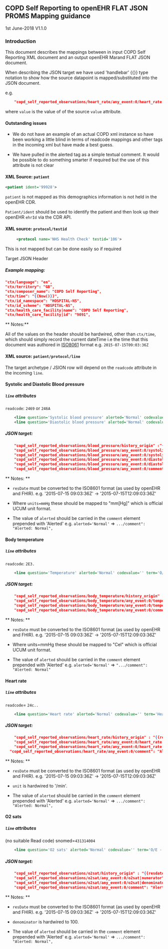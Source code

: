 ## COPD Self Reporting to openEHR FLAT JSON PROMS Mapping guidance

1st June-2018
V1.1.0

### Introduction

This document describes the mappings between in input COPD Self Reporting XML document and an output openEHR Marand FLAT JSON document.

When describing the JSON target we have used 'handlebar' {{}} type notation to show how the source datapoint is mapped/substituted into the JSON document.

e.g.

```json
	"copd_self_reported_observations/heart_rate/any_event:0/heart_rate|magnitude":  {{value}},
```

where `value` is the value of of the source `value` attribute.

#### Outstanding issues

- We do not have an example of an actual COPD xml instance so have been working a little blind in terms of readcode mappings and other tags in the incoming xml but have made a best guess.

- We have pulled in the alerted tag as a simple textual comment. It would be possible to do something smarter if required but the use of this attribute is not clear


#### XML Source: `patient`

```XML
<patient ident='99928'>
```

`patient` is not mapped as this demographics information is not held in the openEHR CDR.

`Patient/ident` should be used to identify the patient and then look up their openEHR `ehrId` via the CDR API.

#### XML source: `protocol/testid`
```xml
     <protocol name='NHS Health Check' testid='106'>
```

This is not mapped but can be done easily so if required

Target JSON Header

##### Example mapping:
```json
"ctx/language": "en",
"ctx/territory": "GB",
"ctx/composer_name": "COPD Self Reporting",
"ctx/time": "{{Now()}}",
"ctx/id_namespace": "HOSPITAL-NS",
"ctx/id_scheme": "HOSPITAL-NS",
"ctx/health_care_facility|name": "COPD Self Reporting",
"ctx/health_care_facility|id": "9091",  
```

** Notes:**

All of the values on the header should be hardwired, other than `ctx/time`, which should simply record the current dateTime i.e the time that this document was authored in [ISO8061](http://support.sas.com/documentation/cdl/en/lrdict/64316/HTML/default/viewer.htm#a003169814.htm) format e.g. `2015-07-15T09:03:36Z`


####  XML source: `patient/protocol/line`

The target archetype / JSION row will depend on the `readcode` attribute in the incoming `line`.

#### Systolic and Diastolic Blood pressure


 ##### `line` attributes
 `readcode`: `2469` or `246A`

```xml
	<line question='Systolic blood pressure' alerted='Normal' codevalue='' term='O/E - Systolic BP reading' readcode='2469' snomed='254075012' resdate='2015-07-15 09:03:36Z' itemindex='0' units='mmHg' value='149' valuetype='Numeric' />
	<line question='Diastolic blood pressure' alerted='Normal' codevalue='' term='O/E - Diastolic BP reading' readcode='246A' snomed='254076013' resdate='2015-07-15 09:03:36Z' itemindex='0' units='mmHg' value='86' valuetype='Numeric' />
```
##### JSON target:  

```json
	"copd_self_reported_observations/blood_pressure/history_origin" :"{{resdate to ISO format}}"
	"copd_self_reported_observations/blood_pressure/any_event:0/systolic|magnitude": "{{value where readcode= `2469`}}",
	"copd_self_reported_observations/blood_pressure/any_event:0/systolic|unit": "mm[Hg]",
	"copd_self_reported_observations/blood_pressure/any_event:0/diastolic|magnitude":  "{{value where readcode= `2469`}}",
	"copd_self_reported_observations/blood_pressure/any_event:0/diastolic|unit": "mm[Hg]",
	"copd_self_reported_observations/blood_pressure/any_event:0/comment": "Alerted: {{Alerted}}",
```
** Notes: **

- `resDate` must be converted to the ISO8601 format (as used by openEHR and FHIR).
  e.g. '2015-07-15 09:03:36Z'	-> '2015-07-15T12:09:03:36Z'

-   Where `units=mmHg` these should be mapped to "mm[Hg]" which is official UCUM unit format.

- The value of `alerted` should be carried in the `comment` element prepended with
	'Alerted' e.g.		`alerted='Normal'` => ``.../comment": "Alerted: Normal",``

#### Body temperature

##### `line` attributes
  `readcode`: `2E3.`

```xml
	<line question='Temperature' alerted='Normal' codevalue='' term='O/E - temperature level' readcode='2E3.' snomed='254075012' resdate='2015-07-15 09:03:36Z' itemindex='0' units='cel' value='149' valuetype='Numeric' />
```
##### JSON target:  

```json
	"copd_self_reported_observations/body_temperature/history_origin" : "{{resdate to ISO format}}",
	"copd_self_reported_observations/body_temperature/any_event:0/temperature|magnitude": {{units}},
	"copd_self_reported_observations/body_temperature/any_event:0/temperature|unit": "Cel",
	"copd_self_reported_observations/body_temperature/any_event:0/comment": "Alerted: Normal",  
```

 ** Notes: **

 - `resDate` must be converted to the ISO8601 format (as used by openEHR and FHIR).
  e.g. '2015-07-15 09:03:36Z'	-> '2015-07-15T12:09:03:36Z'

 - Where units=mmHg these should be mapped to "Cel" which is official UCUM unit format.

 - The value of `alerted` should be carried in the `comment` element prepended with
 'Alerted' e.g. `alerted='Normal'` => `".../comment": "Alerted: Normal"`

#### Heart rate

##### `line` attributes

`readcode`= `24c..`

```xml
	<line question='Heart rate' alerted='Normal' codevalue='' term='Heart rate' readcode='24c..' snomed='254075012' resdate='2015-07-15 09:03:36Z' itemindex='0' units='cel' value='149' valuetype='Numeric' />
```
##### JSON target:  

```json
	"copd_self_reported_observations/heart_rate/history_origin" : "{{resdate to ISO format}}"
	"copd_self_reported_observations/heart_rate/any_event:0/heart_rate|magnitude":  {{value}},
	"copd_self_reported_observations/heart_rate/any_event:0/heart_rate|unit": "/min",
  "copd_self_reported_observations/heart_rate/any_event:0/comment": "Alerted: {{Alerted}}",  
```

** Notes: **

- `resDate` must be converted to the ISO8601 format (as used by openEHR and FHIR).
  e.g. '2015-07-15 09:03:36Z'	-> '2015-07-15T12:09:03:36Z'

- `unit` is hardwired to '/min'.

- The value of `alerted` should be carried in the `comment` element prepended with
	'Alerted' e.g. `alerted='Normal'` => ``.../comment": "Alerted: Normal",``

#### O2 sats

##### `line` attributes

(no suitable Read code) snomed=`431314004`

```xml
	<line question='O2 sats' alerted='Normal' codevalue='' term='O/E - Systolic BP reading' readcode='2469' snomed='254075012' resdate='2015-07-15 09:03:36Z' itemindex='0' units='cel' value='149' valuetype='Numeric' />
```
##### JSON target:  

```json
	"copd_self_reported_observations/o2sat/history_origin" : "{{resdate}}",
	"copd_self_reported_observations/o2sat/any_event:0/o2sat|numerator": {{value}},
	"copd_self_reported_observations/o2sat/any_event:0/o2sat|denominator": 100,
	"copd_self_reported_observations/o2sat/any_event:0/comment": "Alerted: {{Alerted}}",
````

** Notes: **

-	`resDate` must be converted to the ISO8601 format (as used by openEHR and FHIR).
	e.g. '2015-07-15 09:03:36Z'	-> '2015-07-15T12:09:03:36Z'

-	`denominator` is hardwired to 100.

- The value of `alerted` should be carried in the `comment` element prepended with
  'Alerted' e.g. `alerted='Normal'` => ``.../comment": "Alerted: Normal",``
